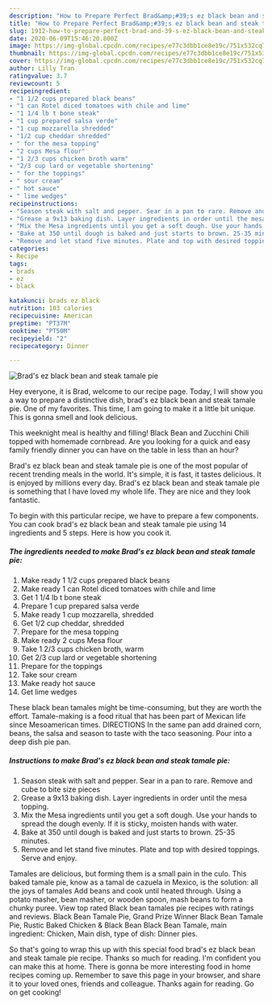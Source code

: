 ```yaml
---
description: "How to Prepare Perfect Brad&amp;#39;s ez black bean and steak tamale pie"
title: "How to Prepare Perfect Brad&amp;#39;s ez black bean and steak tamale pie"
slug: 1912-how-to-prepare-perfect-brad-and-39-s-ez-black-bean-and-steak-tamale-pie
date: 2020-06-09T15:46:20.800Z
image: https://img-global.cpcdn.com/recipes/e77c3dbb1ce8e19c/751x532cq70/brads-ez-black-bean-and-steak-tamale-pie-recipe-main-photo.jpg
thumbnail: https://img-global.cpcdn.com/recipes/e77c3dbb1ce8e19c/751x532cq70/brads-ez-black-bean-and-steak-tamale-pie-recipe-main-photo.jpg
cover: https://img-global.cpcdn.com/recipes/e77c3dbb1ce8e19c/751x532cq70/brads-ez-black-bean-and-steak-tamale-pie-recipe-main-photo.jpg
author: Lilly Tran
ratingvalue: 3.7
reviewcount: 5
recipeingredient:
- "1 1/2 cups prepared black beans"
- "1 can Rotel diced tomatoes with chile and lime"
- "1 1/4 lb t bone steak"
- "1 cup prepared salsa verde"
- "1 cup mozzarella shredded"
- "1/2 cup cheddar shredded"
- " for the mesa topping"
- "2 cups Mesa flour"
- "1 2/3 cups chicken broth warm"
- "2/3 cup lard or vegetable shortening"
- " for the toppings"
- " sour cream"
- " hot sauce"
- " lime wedges"
recipeinstructions:
- "Season steak with salt and pepper. Sear in a pan to rare. Remove and cube to bite size pieces"
- "Grease a 9x13 baking dish. Layer ingredients in order until the mesa topping."
- "Mix the Mesa ingredients until you get a soft dough. Use your hands to spread the dough evenly. If it is sticky, moisten hands with water."
- "Bake at 350 until dough is baked and just starts to brown. 25-35 minutes."
- "Remove and let stand five minutes. Plate and top with desired toppings. Serve and enjoy."
categories:
- Recipe
tags:
- brads
- ez
- black

katakunci: brads ez black 
nutrition: 103 calories
recipecuisine: American
preptime: "PT37M"
cooktime: "PT50M"
recipeyield: "2"
recipecategory: Dinner

---
```



![Brad&#39;s ez black bean and steak tamale pie](https://img-global.cpcdn.com/recipes/e77c3dbb1ce8e19c/751x532cq70/brads-ez-black-bean-and-steak-tamale-pie-recipe-main-photo.jpg)

Hey everyone, it is Brad, welcome to our recipe page. Today, I will show you a way to prepare a distinctive dish, brad&#39;s ez black bean and steak tamale pie. One of my favorites. This time, I am going to make it a little bit unique. This is gonna smell and look delicious.

This weeknight meal is healthy and filling! Black Bean and Zucchini Chili topped with homemade cornbread. Are you looking for a quick and easy family friendly dinner you can have on the table in less than an hour?

Brad&#39;s ez black bean and steak tamale pie is one of the most popular of recent trending meals in the world. It's simple, it is fast, it tastes delicious. It is enjoyed by millions every day. Brad&#39;s ez black bean and steak tamale pie is something that I have loved my whole life. They are nice and they look fantastic.


To begin with this particular recipe, we have to prepare a few components. You can cook brad&#39;s ez black bean and steak tamale pie using 14 ingredients and 5 steps. Here is how you cook it.

<!--inarticleads1-->

##### The ingredients needed to make Brad&#39;s ez black bean and steak tamale pie:

1. Make ready 1 1/2 cups prepared black beans
1. Make ready 1 can Rotel diced tomatoes with chile and lime
1. Get 1 1/4 lb t bone steak
1. Prepare 1 cup prepared salsa verde
1. Make ready 1 cup mozzarella, shredded
1. Get 1/2 cup cheddar, shredded
1. Prepare  for the mesa topping
1. Make ready 2 cups Mesa flour
1. Take 1 2/3 cups chicken broth, warm
1. Get 2/3 cup lard or vegetable shortening
1. Prepare  for the toppings
1. Take  sour cream
1. Make ready  hot sauce
1. Get  lime wedges


These black bean tamales might be time-consuming, but they are worth the effort. Tamale-making is a food ritual that has been part of Mexican life since Mesoamerican times. DIRECTIONS In the same pan add drained corn, beans, the salsa and season to taste with the taco seasoning. Pour into a deep dish pie pan. 

<!--inarticleads2-->

##### Instructions to make Brad&#39;s ez black bean and steak tamale pie:

1. Season steak with salt and pepper. Sear in a pan to rare. Remove and cube to bite size pieces
1. Grease a 9x13 baking dish. Layer ingredients in order until the mesa topping.
1. Mix the Mesa ingredients until you get a soft dough. Use your hands to spread the dough evenly. If it is sticky, moisten hands with water.
1. Bake at 350 until dough is baked and just starts to brown. 25-35 minutes.
1. Remove and let stand five minutes. Plate and top with desired toppings. Serve and enjoy.


Tamales are delicious, but forming them is a small pain in the culo. This baked tamale pie, know as a tamal de cazuela in Mexico, is the solution: all the joys of tamales Add beans and cook until heated through. Using a potato masher, bean masher, or wooden spoon, mash beans to form a chunky puree. View top rated Black bean tamales pie recipes with ratings and reviews. Black Bean Tamale Pie, Grand Prize Winner Black Bean Tamale Pie, Rustic Baked Chicken &amp; Black Bean Black Bean Tamale, main ingredient: Chicken, Main dish, type of dish: Dinner pies. 

So that's going to wrap this up with this special food brad&#39;s ez black bean and steak tamale pie recipe. Thanks so much for reading. I'm confident you can make this at home. There is gonna be more interesting food in home recipes coming up. Remember to save this page in your browser, and share it to your loved ones, friends and colleague. Thanks again for reading. Go on get cooking!
